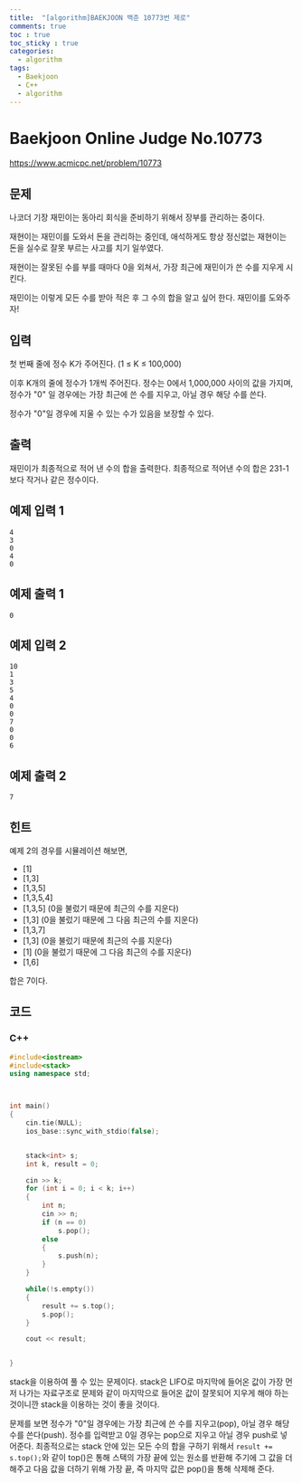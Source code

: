 ```yaml
---
title:  "[algorithm]BAEKJOON 백준 10773번 제로"
comments: true
toc : true
toc_sticky : true
categories:
  - algorithm
tags:
  - Baekjoon
  - C++
  - algorithm
---
```


# Baekjoon Online Judge No.10773

<https://www.acmicpc.net/problem/10773>

## 문제

나코더 기장 재민이는 동아리 회식을 준비하기 위해서 장부를 관리하는 중이다.

재현이는 재민이를 도와서 돈을 관리하는 중인데, 애석하게도 항상 정신없는 재현이는 돈을 실수로 잘못 부르는 사고를 치기 일쑤였다.

재현이는 잘못된 수를 부를 때마다 0을 외쳐서, 가장 최근에 재민이가 쓴 수를 지우게 시킨다.

재민이는 이렇게 모든 수를 받아 적은 후 그 수의 합을 알고 싶어 한다. 재민이를 도와주자!

## 입력

첫 번째 줄에 정수 K가 주어진다. (1 ≤ K ≤ 100,000)

이후 K개의 줄에 정수가 1개씩 주어진다. 정수는 0에서 1,000,000 사이의 값을 가지며, 정수가 "0" 일 경우에는 가장 최근에 쓴 수를 지우고, 아닐 경우 해당 수를 쓴다.

정수가 "0"일 경우에 지울 수 있는 수가 있음을 보장할 수 있다.

## 출력

재민이가 최종적으로 적어 낸 수의 합을 출력한다. 최종적으로 적어낸 수의 합은 231-1보다 작거나 같은 정수이다.

## 예제 입력 1 

```
4
3
0
4
0
```

## 예제 출력 1 

```
0
```

## 예제 입력 2 

```
10
1
3
5
4
0
0
7
0
0
6
```

## 예제 출력 2

```
7
```

## 힌트

예제 2의 경우를 시뮬레이션 해보면,

- [1]
- [1,3]
- [1,3,5]
- [1,3,5,4]
- [1,3,5] (0을 불렀기 때문에 최근의 수를 지운다)
- [1,3] (0을 불렀기 때문에 그 다음 최근의 수를 지운다)
- [1,3,7]
- [1,3] (0을 불렀기 때문에 최근의 수를 지운다)
- [1] (0을 불렀기 때문에 그 다음 최근의 수를 지운다)
- [1,6]

합은 7이다.

## 코드	

### C++

```c++
#include<iostream>
#include<stack>
using namespace std;



int main()
{
	cin.tie(NULL);
	ios_base::sync_with_stdio(false);


	stack<int> s;
	int k, result = 0;

	cin >> k;
	for (int i = 0; i < k; i++)
	{
		int n;
		cin >> n;
		if (n == 0)
			s.pop();
		else
		{
			s.push(n);
		}
	}

	while(!s.empty())
	{
		result += s.top();
		s.pop();
	}

	cout << result;


}
```

stack을 이용하여 풀 수 있는 문제이다. stack은 LIFO로 마지막에 들어온 값이 가장 먼저 나가는 자료구조로 문제와 같이 마지막으로 들어온 값이 잘못되어 지우게 해야 하는 것이니깐 stack을 이용하는 것이 좋을 것이다.

문제를 보면 정수가 "0"일 경우에는 가장 최근에 쓴 수를 지우고(pop), 아닐 경우 해당 수를 쓴다(push). 정수를 입력받고 0일 경우는 pop으로 지우고 아닐 경우 push로 넣어준다. 최종적으로는 stack 안에 있는 모든 수의 합을 구하기 위해서 `result += s.top();`와 같이 top()은 통해 스택의 가장 끝에 있는 원소를 반환해 주기에 그 값을 더해주고 다음 값을 더하기 위해 가장 끝, 즉 마지막 값은 pop()을 통해 삭제해 준다.